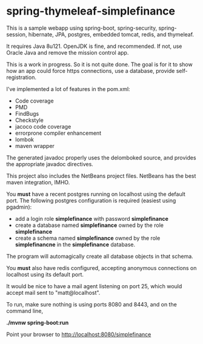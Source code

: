 # spring-thymeleaf-simplefinance
This is a sample webapp using spring-boot, spring-security, spring-session,
hibernate, JPA, postgres, embedded tomcat, redis, and thymeleaf.

It requires Java 8u121.  OpenJDK is fine, and recommended.  If not, use Oracle
Java and remove the mission control app.

This is a work in progress.  So it is not quite done.  The goal is for it to
show how an app could force https connections, use a database, provide self-registration.

I've implemented a lot of features in the pom.xml:

* Code coverage
* PMD
* FindBugs
* Checkstyle
* jacoco code coverage
* errorprone compiler enhancement
* lombok
* maven wrapper

The generated javadoc properly uses the delomboked source, and provides the
appropriate javadoc directives.

This project also includes the NetBeans project files.  NetBeans has the best
maven integration, IMHO.

You **must** have a recent postgres running on localhost using the default port.
The following postgres configuration is required (easiest using pgadmin):

* add a login role **simplefinance** with password **simplefinance**
* create a database named **simplefinance** owned by the role **simplefinance**
* create a schema named **simplefinance** owned by the role **simplefinancne**
in the **simplefinance** database.

The program will automagically create all database objects in that schema.

You **must** also have redis configured, accepting anonymous connections on
localhost using its default port.

It would be nice to have a mail agent listening on port 25, which would accept
mail sent to "matt@localhost".

To run, make sure nothing is using ports 8080 and 8443, and on the command line,

**./mvnw spring-boot:run**

Point your browser to [http://localhost:8080/simplefinance](http://localhost:8080/simplefinance)